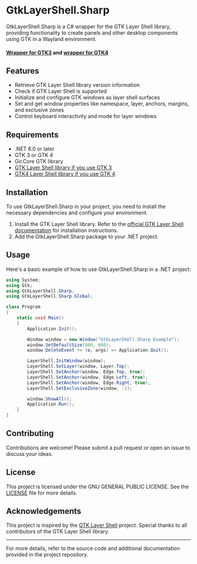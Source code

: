 # GtkLayerShell.Sharp

GtkLayerShell.Sharp is a C# wrapper for the GTK Layer Shell library, providing functionality to create panels and other desktop components using GTK in a Wayland environment.

#### [Wrapper for GTK3](https://github.com/IlyaKotomin/GtkLayerShell.Sharp/tree/gtk3-gir.core) and [wrapper for GTK4](https://github.com/IlyaKotomin/GtkLayerShell.Sharp/tree/gtk4-gir.core)

## Features

- Retrieve GTK Layer Shell library version information
- Check if GTK Layer Shell is supported
- Initialize and configure GTK windows as layer shell surfaces
- Set and get window properties like namespace, layer, anchors, margins, and exclusive zones
- Control keyboard interactivity and mode for layer windows

## Requirements

- .NET 6.0 or later
- GTK 3 or GTK 4
- Gir.Core GTK library
- [GTK Layer Shell library if you use GTK 3](https://github.com/wmww/gtk-layer-shell)
- [GTK4 Layer Shell library if you use GTK 4](https://github.com/wmww/gtk4-layer-shell)

## Installation

To use GtkLayerShell.Sharp in your project, you need to install the necessary dependencies and configure your environment.

1. Install the GTK Layer Shell library. Refer to the [official GTK Layer Shell documentation](https://github.com/wmww/gtk-layer-shell) for installation instructions.
2. Add the GtkLayerShell.Sharp package to your .NET project.

## Usage

Here's a basic example of how to use GtkLayerShell.Sharp in a .NET project:

```csharp
using System;
using Gtk;
using GtkLayerShell.Sharp;
using GtkLayerShell.Sharp.Global;

class Program
{
    static void Main()
    {
        Application.Init();

        Window window = new Window("GtkLayerShell.Sharp Example");
        window.SetDefaultSize(800, 600);
        window.DeleteEvent += (o, args) => Application.Quit();

        LayerShell.InitWindow(window);
        LayerShell.SetLayer(window, Layer.Top);
        LayerShell.SetAnchor(window, Edge.Top, true);
        LayerShell.SetAnchor(window, Edge.Left, true);
        LayerShell.SetAnchor(window, Edge.Right, true);
        LayerShell.SetExclusiveZone(window, -1);

        window.ShowAll();
        Application.Run();
    }
}
```
## Contributing

Contributions are welcome! Please submit a pull request or open an issue to discuss your ideas.

## License

This project is licensed under the GNU GENERAL PUBLIC LICENSE. See the [LICENSE](LICENSE) file for more details.

## Acknowledgements

This project is inspired by the [GTK Layer Shell](https://github.com/wmww/gtk-layer-shell) project. Special thanks to all contributors of the GTK Layer Shell library.

---

For more details, refer to the source code and additional documentation provided in the project repository.
